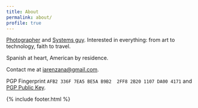 ```yaml
---
title: About
permalink: about/
profile: true
---
```


[Photographer](http://arenzanaphotography.com) and [Systems guy](http://trnswrks.com).
Interested in everything: from art to technology, faith to travel.

Spanish at heart, American by residence.

Contact me at [iarenzana@gmail.com](mailto://iarenzana@gmail.com).

PGP Fingerprint `AFB2 336F 7EA5 BE5A B9B2  2FF8 2B20 1107 DA00 4171` and [PGP Public Key](https://raw.githubusercontent.com/iarenzana/iarenzana.github.io/master/assets/misc/rsa_public_key.txt).

{% include footer.html %}